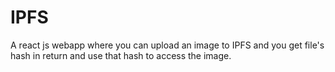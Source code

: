 # IPFS
A react js webapp where you can upload an image to IPFS and you get file's hash in return and use that hash to access the image.
